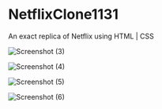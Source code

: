 # NetflixClone1131
An exact replica of Netflix using HTML | CSS

![Screenshot (3)](https://github.com/Surajkamble1110/NetflixClone1131/assets/143580081/2c8c5fe8-2ca9-4bf2-b103-62d83e462461)

![Screenshot (4)](https://github.com/Surajkamble1110/NetflixClone1131/assets/143580081/4df2e22f-9ff0-487e-a3d3-e52734f59aca)

![Screenshot (5)](https://github.com/Surajkamble1110/NetflixClone1131/assets/143580081/ed0f8c38-e578-46d4-aa62-cadb9772d151)

![Screenshot (6)](https://github.com/Surajkamble1110/NetflixClone1131/assets/143580081/9d8af3fc-1c96-49de-a8f4-1bfeeb33bdc8)
